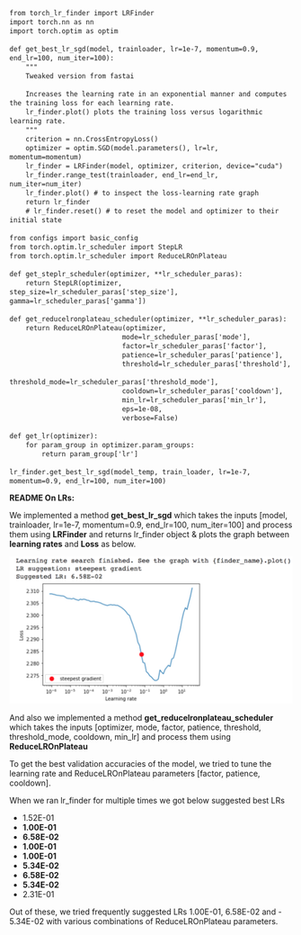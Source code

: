 ```
from torch_lr_finder import LRFinder
import torch.nn as nn
import torch.optim as optim

def get_best_lr_sgd(model, trainloader, lr=1e-7, momentum=0.9, end_lr=100, num_iter=100):
    """
    Tweaked version from fastai
    
    Increases the learning rate in an exponential manner and computes the training loss for each learning rate. 
    lr_finder.plot() plots the training loss versus logarithmic learning rate.
    """
    criterion = nn.CrossEntropyLoss()
    optimizer = optim.SGD(model.parameters(), lr=lr, momentum=momentum)
    lr_finder = LRFinder(model, optimizer, criterion, device="cuda")
    lr_finder.range_test(trainloader, end_lr=end_lr, num_iter=num_iter)
    lr_finder.plot() # to inspect the loss-learning rate graph
    return lr_finder
    # lr_finder.reset() # to reset the model and optimizer to their initial state
    
from configs import basic_config
from torch.optim.lr_scheduler import StepLR
from torch.optim.lr_scheduler import ReduceLROnPlateau

def get_steplr_scheduler(optimizer, **lr_scheduler_paras):
    return StepLR(optimizer, step_size=lr_scheduler_paras['step_size'], gamma=lr_scheduler_paras['gamma'])

def get_reducelronplateau_scheduler(optimizer, **lr_scheduler_paras):
    return ReduceLROnPlateau(optimizer, 
                            mode=lr_scheduler_paras['mode'],
                            factor=lr_scheduler_paras['factor'],
                            patience=lr_scheduler_paras['patience'],
                            threshold=lr_scheduler_paras['threshold'],
                            threshold_mode=lr_scheduler_paras['threshold_mode'],
                            cooldown=lr_scheduler_paras['cooldown'],
                            min_lr=lr_scheduler_paras['min_lr'],
                            eps=1e-08, 
                            verbose=False)

def get_lr(optimizer):
    for param_group in optimizer.param_groups:
        return param_group['lr']
        
lr_finder.get_best_lr_sgd(model_temp, train_loader, lr=1e-7, momentum=0.9, end_lr=100, num_iter=100)
```  
**README On LRs:**

We implemented a method **get_best_lr_sgd** which takes the inputs [model, trainloader, lr=1e-7, momentum=0.9, end_lr=100, num_iter=100] and process them
using **LRFinder** and returns lr_finder object & plots the graph between **learning rates** and **Loss** as below.

![](images/lr_finder_plot_lrs_loss.png)

And also we implemented a method **get_reducelronplateau_scheduler** which takes the inputs [optimizer, mode, factor, patience, threshold, threshold_mode, cooldown,
min_lr] and process them using **ReduceLROnPlateau**

To get the best validation accuracies of the model, we tried to tune the learning rate and ReduceLROnPlateau parameters [factor, patience, cooldown].

When we ran lr_finder for multiple times we got below suggested best LRs

- 1.52E-01
- **1.00E-01**
- **6.58E-02**
- **1.00E-01**
- **1.00E-01**
- **5.34E-02**
- **6.58E-02**
- **5.34E-02**
- 2.31E-01

Out of these, we tried frequently suggested LRs 1.00E-01, 6.58E-02 and - 5.34E-02 with various combinations of ReduceLROnPlateau parameters.
